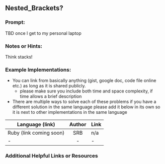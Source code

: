 ## Nested_Brackets?

### Prompt:
TBD once I get to my personal laptop

### Notes or Hints:
Think stacks!

### Example Implementations:
- You can link from basically anything (gist, google doc, code file online etc.) as long as it is shared publicly.
  - please make sure you include both time and space complexity, if time allows a brief description
- There are multiple ways to solve each of these problems if you have a different solution in the same language please add it below in its own so it is next to other implementations in the same language

| Language (link)| Author| Link |
| ---|:---:|---|
| Ruby (link coming soon) | SRB | n/a|
| - | - | - |

### Additional Helpful Links or Resources
